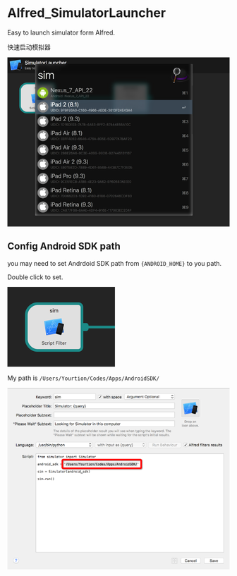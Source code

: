 # Alfred_SimulatorLauncher

Easy to launch simulator form Alfred. 

快速启动模拟器

![](ScreenShot/ScreenShot.png)

## Config Android SDK path

you may need to set Andrdoid SDK path from `{ANDROID_HOME}` to you path.

Double click to set.

![](ScreenShot/0.png)

My path is `/Users/Yourtion/Codes/Apps/AndroidSDK/`

![](ScreenShot/1.png)
